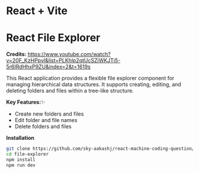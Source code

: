 # React + Vite

# React File Explorer

**Credits:** https://www.youtube.com/watch?v=20F_KzHPpvI&list=PLKhlp2qtUcSZiWKJTi5-5r6IRdHhxP9ZU&index=2&t=1619s

This React application provides a flexible file explorer component for managing hierarchical data structures. It supports creating, editing, and deleting folders and files within a tree-like structure.

**Key Features:**✨

- Create new folders and files
- Edit folder and file names
- Delete folders and files

**Installation**

```bash
git clone https://github.com/sky-aakashj/react-machine-coding-question/tree/main/file-explorer
cd file-explorer
npm install
npm run dev
```
